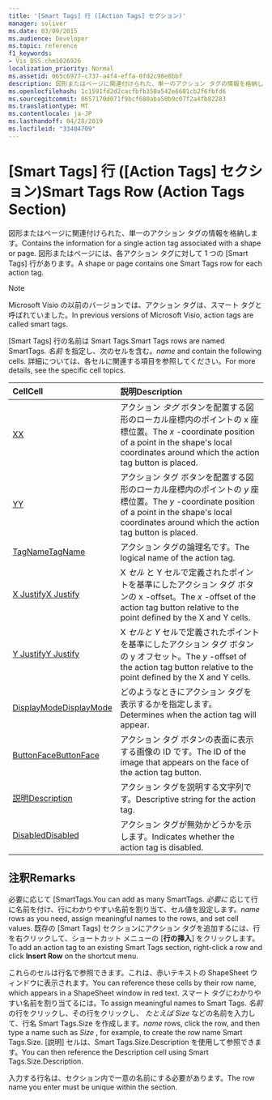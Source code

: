 ```yaml
---
title: '[Smart Tags] 行 ([Action Tags] セクション)'
manager: soliver
ms.date: 03/09/2015
ms.audience: Developer
ms.topic: reference
f1_keywords:
- Vis_DSS.chm1026926
localization_priority: Normal
ms.assetid: 065c6977-c737-a4f4-effa-0fd2c98e8bbf
description: 図形またはページに関連付けられた、単一のアクション タグの情報を格納します。 図形またはページには、各アクション タグに対して 1 つの [Smart Tags] 行があります。
ms.openlocfilehash: 1c1591fd2d2cacfbfb350a542e6601cb2f6fbfd6
ms.sourcegitcommit: 8657170d071f9bcf680aba50b9c07f2a4fb82283
ms.translationtype: MT
ms.contentlocale: ja-JP
ms.lasthandoff: 04/28/2019
ms.locfileid: "33404709"
---
```

# <a name="smart-tags-row-action-tags-section"></a><span data-ttu-id="31877-104">[Smart Tags] 行 ([Action Tags] セクション)</span><span class="sxs-lookup"><span data-stu-id="31877-104">Smart Tags Row (Action Tags Section)</span></span>

<span data-ttu-id="31877-105">図形またはページに関連付けられた、単一のアクション タグの情報を格納します。</span><span class="sxs-lookup"><span data-stu-id="31877-105">Contains the information for a single action tag associated with a shape or page.</span></span> <span data-ttu-id="31877-106">図形またはページには、各アクション タグに対して 1 つの [Smart Tags] 行があります。</span><span class="sxs-lookup"><span data-stu-id="31877-106">A shape or page contains one Smart Tags row for each action tag.</span></span>
  
> [!NOTE]
> <span data-ttu-id="31877-107">Microsoft Visio の以前のバージョンでは、アクション タグは、スマート タグと呼ばれていました。</span><span class="sxs-lookup"><span data-stu-id="31877-107">In previous versions of Microsoft Visio, action tags are called smart tags.</span></span> 
  
<span data-ttu-id="31877-108">[Smart Tags] 行の名前は Smart Tags.</span><span class="sxs-lookup"><span data-stu-id="31877-108">Smart Tags rows are named SmartTags.</span></span> <span data-ttu-id="31877-109">*名前*  を指定し、次のセルを含む。</span><span class="sxs-lookup"><span data-stu-id="31877-109">*name*  and contain the following cells.</span></span> <span data-ttu-id="31877-110">詳細については、各セルに関連する項目を参照してください。</span><span class="sxs-lookup"><span data-stu-id="31877-110">For more details, see the specific cell topics.</span></span> 
  
|<span data-ttu-id="31877-111">**Cell**</span><span class="sxs-lookup"><span data-stu-id="31877-111">**Cell**</span></span>|<span data-ttu-id="31877-112">**説明**</span><span class="sxs-lookup"><span data-stu-id="31877-112">**Description**</span></span>|
|:-----|:-----|
|[<span data-ttu-id="31877-113">X</span><span class="sxs-lookup"><span data-stu-id="31877-113">X</span></span>](x-cell-action-tags-section.md) <br/> |<span data-ttu-id="31877-114">アクション  *タグ*  ボタンを配置する図形のローカル座標内のポイントの x 座標位置。</span><span class="sxs-lookup"><span data-stu-id="31877-114">The  *x*  -coordinate position of a point in the shape's local coordinates around which the action tag button is placed.</span></span>  <br/> |
|[<span data-ttu-id="31877-115">Y</span><span class="sxs-lookup"><span data-stu-id="31877-115">Y</span></span>](y-cell-action-tags-section.md) <br/> |<span data-ttu-id="31877-116">アクション タグ ボタンを配置する図形のローカル座標内のポイントの  *y*  座標位置。</span><span class="sxs-lookup"><span data-stu-id="31877-116">The  *y*  -coordinate position of a point in the shape's local coordinates around which the action tag button is placed.</span></span>  <br/> |
|[<span data-ttu-id="31877-117">TagName</span><span class="sxs-lookup"><span data-stu-id="31877-117">TagName</span></span>](tagname-cell-action-tags-section.md) <br/> |<span data-ttu-id="31877-118">アクション タグの論理名です。</span><span class="sxs-lookup"><span data-stu-id="31877-118">The logical name of the action tag.</span></span>  <br/> |
|[<span data-ttu-id="31877-119">X Justify</span><span class="sxs-lookup"><span data-stu-id="31877-119">X Justify</span></span>](x-justify-cell-action-tags-section.md) <br/> |<span data-ttu-id="31877-120">X  *セル*  と Y セルで定義されたポイントを基準にしたアクション タグ ボタンの x -offset。</span><span class="sxs-lookup"><span data-stu-id="31877-120">The  *x*  -offset of the action tag button relative to the point defined by the X and Y cells.</span></span>  <br/> |
|[<span data-ttu-id="31877-121">Y Justify</span><span class="sxs-lookup"><span data-stu-id="31877-121">Y Justify</span></span>](y-justify-cell-action-tags-section.md) <br/> |<span data-ttu-id="31877-122">X  *セルと Y*  セルで定義されたポイントを基準にしたアクション タグ ボタンの y オフセット。</span><span class="sxs-lookup"><span data-stu-id="31877-122">The  *y*  -offset of the action tag button relative to the point defined by the X and Y cells.</span></span>  <br/> |
|[<span data-ttu-id="31877-123">DisplayMode</span><span class="sxs-lookup"><span data-stu-id="31877-123">DisplayMode</span></span>](displaymode-cell-action-tags-section.md) <br/> |<span data-ttu-id="31877-124">どのようなときにアクション タグを表示するかを指定します。</span><span class="sxs-lookup"><span data-stu-id="31877-124">Determines when the action tag will appear.</span></span>  <br/> |
|[<span data-ttu-id="31877-125">ButtonFace</span><span class="sxs-lookup"><span data-stu-id="31877-125">ButtonFace</span></span>](buttonface-cell-action-tags-section.md) <br/> |<span data-ttu-id="31877-126">アクション タグ ボタンの表面に表示する画像の ID です。</span><span class="sxs-lookup"><span data-stu-id="31877-126">The ID of the image that appears on the face of the action tag button.</span></span>  <br/> |
|[<span data-ttu-id="31877-127">説明</span><span class="sxs-lookup"><span data-stu-id="31877-127">Description</span></span>](description-cell-action-tags-section.md) <br/> |<span data-ttu-id="31877-128">アクション タグを説明する文字列です。</span><span class="sxs-lookup"><span data-stu-id="31877-128">Descriptive string for the action tag.</span></span>  <br/> |
|[<span data-ttu-id="31877-129">Disabled</span><span class="sxs-lookup"><span data-stu-id="31877-129">Disabled</span></span>](disabled-cell-action-tags-section.md) <br/> |<span data-ttu-id="31877-130">アクション タグが無効かどうかを示します。</span><span class="sxs-lookup"><span data-stu-id="31877-130">Indicates whether the action tag is disabled.</span></span>  <br/> |
   
## <a name="remarks"></a><span data-ttu-id="31877-131">注釈</span><span class="sxs-lookup"><span data-stu-id="31877-131">Remarks</span></span>

 <span data-ttu-id="31877-132">必要に応じて [SmartTags.</span><span class="sxs-lookup"><span data-stu-id="31877-132">You can add as many SmartTags.</span></span>  <span data-ttu-id="31877-133">*必要に*  応じて行に名前を付け、行にわかりやすい名前を割り当て、セル値を設定します。</span><span class="sxs-lookup"><span data-stu-id="31877-133">*name*  rows as you need, assign meaningful names to the rows, and set cell values.</span></span> <span data-ttu-id="31877-134">既存の [Smart Tags] セクションにアクション タグを追加するには、行を右クリックして、ショートカット メニューの [**行の挿入**] をクリックします。</span><span class="sxs-lookup"><span data-stu-id="31877-134">To add an action tag to an existing Smart Tags section, right-click a row and click **Insert Row** on the shortcut menu.</span></span> 
  
<span data-ttu-id="31877-135">これらのセルは行名で参照できます。これは、赤いテキストの ShapeSheet ウィンドウに表示されます。</span><span class="sxs-lookup"><span data-stu-id="31877-135">You can reference these cells by their row name, which appears in a ShapeSheet window in red text.</span></span> <span data-ttu-id="31877-136">スマート タグにわかりやすい名前を割り当てるには。</span><span class="sxs-lookup"><span data-stu-id="31877-136">To assign meaningful names to Smart Tags.</span></span> <span data-ttu-id="31877-137">*名前*  の行をクリックし、その行をクリックし、  *たとえば Size*  などの名前を入力して、行名 Smart Tags.Size を作成します。</span><span class="sxs-lookup"><span data-stu-id="31877-137">*name*  rows, click the row, and then type a name such as  *Size*  , for example, to create the row name Smart Tags.Size.</span></span> <span data-ttu-id="31877-138">[説明] セルは、Smart Tags.Size.Description を使用して参照できます。</span><span class="sxs-lookup"><span data-stu-id="31877-138">You can then reference the Description cell using Smart Tags.Size.Description.</span></span> 
  
<span data-ttu-id="31877-139">入力する行名は、セクション内で一意の名前にする必要があります。</span><span class="sxs-lookup"><span data-stu-id="31877-139">The row name you enter must be unique within the section.</span></span>
  

